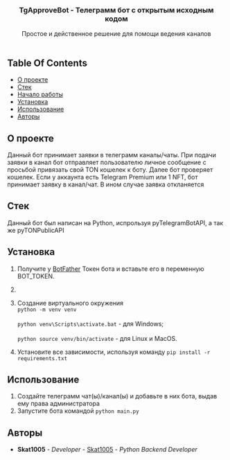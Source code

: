 <br/>
<p align="center">

  <h3 align="center">
TgApproveBot - Телеграмм бот с открытым исходным кодом
</h3>

  <p align="center">
   Простое и действенное решение для помощи ведения каналов
    <br/>
    <br/>
  </p>
</p>

## Table Of Contents

* [О проекте](#о-проекте)
* [Стек](#стек)
* [Начало работы](#начало-работы)
* [Установка](#установка)
* [Использование](#использование)
* [Авторы](#авторы)

## О проекте

Данный бот принимает заявки в телеграмм каналы/чаты. При подачи заявки в канал бот отправляет пользователю личное
сообщение с просьбой привязать свой TON кошелек к боту. Далее бот проверяет кошелек. Если у аккаунта есть Telegram
Premium или 1 NFT, бот принимает заявку в канал/чат. В ином случае заявка откланяется

## Стек

Данный бот был написан на Python, испрользуя pyTelegramBotAPI, а так же pyTONPublicAPI

## Установка

1. Получите у [BotFather](https://t.me/BotFather) Токен бота и вставьте его в переменную BOT_TOKEN.
2. 
3. Создание виртуального окружения
  <br>`python -m venv venv`</br>
  <br>`python venv\Scripts\activate.bat` - для Windows;</br>
  <br>`python source venv/bin/activate` - для Linux и MacOS.</br>

4. Установите все зависимости, используя команду `pip install -r requirements.txt`


## Использование

1. Создайте телеграмм чат(ы)/канал(ы) и добавьте в них бота, выдав ему права администратора
2. Запустите бота командой `python main.py`


## Авторы

* **Skat1005** - *Developer* - [Skat1005](https://github.com/SKAT1005/) - *Python Backend Developer*

